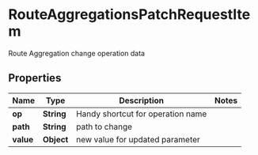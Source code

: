

# RouteAggregationsPatchRequestItem

Route Aggregation change operation data

## Properties

| Name | Type | Description | Notes |
|------------ | ------------- | ------------- | -------------|
|**op** | **String** | Handy shortcut for operation name |  |
|**path** | **String** | path to change |  |
|**value** | **Object** | new value for updated parameter |  |



